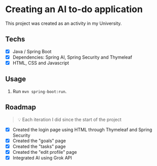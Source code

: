 # Creating an AI to-do application

This project was created as an activity in my University.

## Techs

- [x] Java / Spring Boot
- [x] Dependencies: Spring AI, Spring Security and Thymeleaf
- [x] HTML, CSS and Javascript

## Usage

1. Run `mvn spring-boot:run`.<br />

## Roadmap

> :bulb: Each iteration I did since the start of the project

- [x]  Created the login page using HTML through Thymeleaf and Spring Security
- [x]  Created the "goals" page
- [x]  Created the "tasks" page
- [x]  Created the "edit profile" page
- [x]  Integrated AI using Grok API
